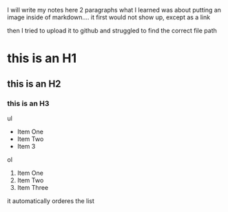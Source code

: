 I will write my notes here 2 paragraphs
what I learned was about putting an image inside of markdown....
it first would not show up, except as a link

then I tried to upload it to github and struggled to find the correct file path

# this is an H1
## this is an H2
### this is an H3

ul
* Item One
* Item Two
* Item 3

ol
1. Item One
1. Item Two
1. Item Three

it automatically orderes the list


